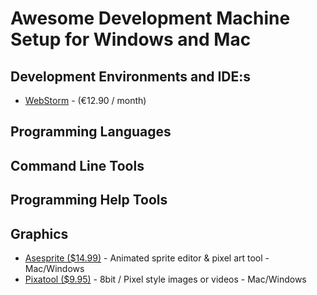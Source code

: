 # Awesome Development Machine Setup for Windows and Mac

## Development Environments and IDE:s
* [WebStorm](https://www.jetbrains.com/webstorm/) - (€12.90 / month)

## Programming Languages

## Command Line Tools

## Programming Help Tools

## Graphics
* [Asesprite ($14.99)](https://www.aseprite.org/) - Animated sprite editor & pixel art tool - Mac/Windows
* [Pixatool ($9.95)](https://kronbits.itch.io/pixatool) -  8bit / Pixel style images or videos - Mac/Windows
